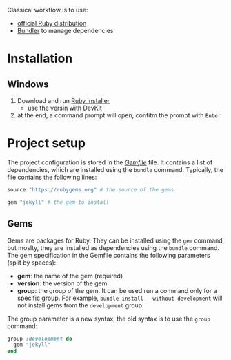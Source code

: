 Classical workflow is to use:
- [official Ruby distribution](https://www.ruby-lang.org/en/downloads/)
- [Bundler](https://bundler.io/) to manage dependencies

# Installation
## Windows
1. Download and run [Ruby installer](https://rubyinstaller.org/downloads/)
    - use the versin with DevKit
1. at the end, a command prompt will open, confitm the prompt with `Enter`


# Project setup
The project configuration is stored in the [*Gemfile*](https://bundler.io/v2.4/man/gemfile.5.html) file. It contains a list of dependencies, which are installed using the `bundle` command. Typically, the file contains the following lines:
```ruby
source "https://rubygems.org" # the source of the gems

gem "jekyll" # the gem to install
```

## Gems
Gems are packages for Ruby. They can be installed using the `gem` command, but moslty, they are installed as dependencies using the `bundle` command.  
The gem specification in the Gemfile contains the following parameters (split by spaces):
- **gem**: the name of the gem (required)
- **version**: the version of the gem
- **group**: the group of the gem. It can be used run a command only for a specific group. For example, `bundle install --without development` will not install gems from the `development` group.

The group parameter is a new syntax, the old syntax is to use the `group` command:
```ruby
group :development do
  gem "jekyll"
end
```